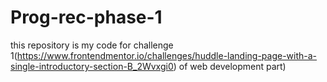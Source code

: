 # Prog-rec-phase-1
this repository is my code for challenge 1(https://www.frontendmentor.io/challenges/huddle-landing-page-with-a-single-introductory-section-B_2Wvxgi0) of web development part)
